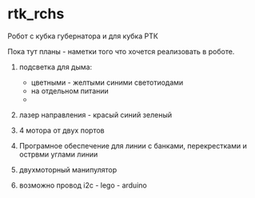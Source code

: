 # rtk_rchs
Робот с кубка губернатора и для кубка РТК

Пока тут планы - наметки того что хочется 
реализовать в роботе.

1. подсветка для дыма:
   - цветными - желтыми синими светотиодами
   - на отдельном питании
   - 

2. лазер направления  - красый синий зеленый
4. 4 мотора от двух портов
5. Програмное обеспечение для линии с банками, перекрестками и острвми углами линии
6. двухмоторный манипулятор
7. возможно провод i2c - lego - arduino
